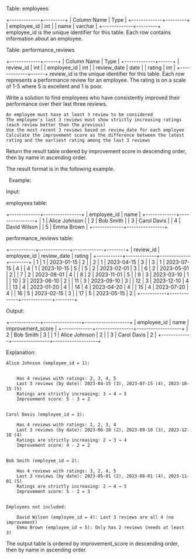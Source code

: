 Table: employees

+-------------+---------+
| Column Name | Type    |
+-------------+---------+
| employee_id | int     |
| name        | varchar |
+-------------+---------+
employee_id is the unique identifier for this table.
Each row contains information about an employee.


Table: performance_reviews

+-------------+------+
| Column Name | Type |
+-------------+------+
| review_id   | int  |
| employee_id | int  |
| review_date | date |
| rating      | int  |
+-------------+------+
review_id is the unique identifier for this table.
Each row represents a performance review for an employee. The rating is on a scale of 1-5 where 5 is excellent and 1 is poor.


Write a solution to find employees who have consistently improved their performance over their last three reviews.


	An employee must have at least 3 review to be considered
	The employee's last 3 reviews must show strictly increasing ratings (each review better than the previous)
	Use the most recent 3 reviews based on review_date for each employee
	Calculate the improvement score as the difference between the latest rating and the earliest rating among the last 3 reviews


Return the result table ordered by improvement score in descending order, then by name in ascending order.

The result format is in the following example.

 
Example:


Input:

employees table:

+-------------+----------------+
| employee_id | name           |
+-------------+----------------+
| 1           | Alice Johnson  |
| 2           | Bob Smith      |
| 3           | Carol Davis    |
| 4           | David Wilson   |
| 5           | Emma Brown     |
+-------------+----------------+


performance_reviews table:

+-----------+-------------+-------------+--------+
| review_id | employee_id | review_date | rating |
+-----------+-------------+-------------+--------+
| 1         | 1           | 2023-01-15  | 2      |
| 2         | 1           | 2023-04-15  | 3      |
| 3         | 1           | 2023-07-15  | 4      |
| 4         | 1           | 2023-10-15  | 5      |
| 5         | 2           | 2023-02-01  | 3      |
| 6         | 2           | 2023-05-01  | 2      |
| 7         | 2           | 2023-08-01  | 4      |
| 8         | 2           | 2023-11-01  | 5      |
| 9         | 3           | 2023-03-10  | 1      |
| 10        | 3           | 2023-06-10  | 2      |
| 11        | 3           | 2023-09-10  | 3      |
| 12        | 3           | 2023-12-10  | 4      |
| 13        | 4           | 2023-01-20  | 4      |
| 14        | 4           | 2023-04-20  | 4      |
| 15        | 4           | 2023-07-20  | 4      |
| 16        | 5           | 2023-02-15  | 3      |
| 17        | 5           | 2023-05-15  | 2      |
+-----------+-------------+-------------+--------+


Output:

+-------------+----------------+-------------------+
| employee_id | name           | improvement_score |
+-------------+----------------+-------------------+
| 2           | Bob Smith      | 3                 |
| 1           | Alice Johnson  | 2                 |
| 3           | Carol Davis    | 2                 |
+-------------+----------------+-------------------+


Explanation:


	Alice Johnson (employee_id = 1):

	
		Has 4 reviews with ratings: 2, 3, 4, 5
		Last 3 reviews (by date): 2023-04-15 (3), 2023-07-15 (4), 2023-10-15 (5)
		Ratings are strictly increasing: 3 → 4 → 5
		Improvement score: 5 - 3 = 2
	
	
	Carol Davis (employee_id = 3):
	
		Has 4 reviews with ratings: 1, 2, 3, 4
		Last 3 reviews (by date): 2023-06-10 (2), 2023-09-10 (3), 2023-12-10 (4)
		Ratings are strictly increasing: 2 → 3 → 4
		Improvement score: 4 - 2 = 2
	
	
	Bob Smith (employee_id = 2):
	
		Has 4 reviews with ratings: 3, 2, 4, 5
		Last 3 reviews (by date): 2023-05-01 (2), 2023-08-01 (4), 2023-11-01 (5)
		Ratings are strictly increasing: 2 → 4 → 5
		Improvement score: 5 - 2 = 3
	
	
	Employees not included:
	
		David Wilson (employee_id = 4): Last 3 reviews are all 4 (no improvement)
		Emma Brown (employee_id = 5): Only has 2 reviews (needs at least 3)
	
	


The output table is ordered by improvement_score in descending order, then by name in ascending order.

